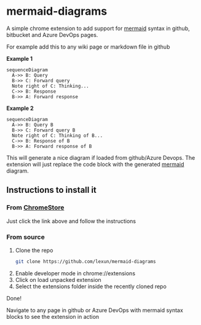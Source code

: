 # mermaid-diagrams
A simple chrome extension to add support for [mermaid](http://knsv.github.io/mermaid/index.html) syntax in github, bitbucket and Azure DevOps pages.

For example add this to any wiki page or markdown file in github


**Example 1**

```mermaid
sequenceDiagram
  A->> B: Query
  B->> C: Forward query
  Note right of C: Thinking...
  C->> B: Response
  B->> A: Forward response
```

**Example 2**

```mermaid
sequenceDiagram
  A->> B: Query B
  B->> C: Forward query B
  Note right of C: Thinking of B...
  C->> B: Response of B
  B->> A: Forward response of B
```

This will generate a nice diagram if loaded from github/Azure Devops. The extension will just replace the code block with the generated [mermaid](http://knsv.github.io/mermaid/index.html) diagram.

## Instructions to install it

### From [ChromeStore](https://chrome.google.com/webstore/detail/mermaid-diagrams/phfcghedmopjadpojhmmaffjmfiakfil)

Just click the link above and follow the instructions

### From source

1. Clone the repo
   ```bash
   git clone https://github.com/lexun/mermaid-diagrams
   ```
1. Enable developer mode in chrome://extensions
1. Click on load unpacked extension
1. Select the extensions folder inside the recently cloned repo

Done!

Navigate to any page in github or Azure DevOps with mermaid syntax blocks to see the extension in action

